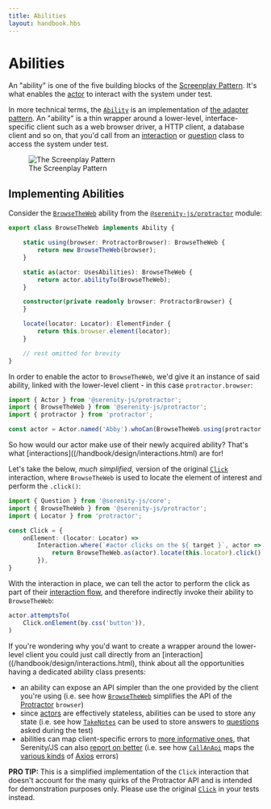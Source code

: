 ```yaml
---
title: Abilities
layout: handbook.hbs
---
```

# Abilities

An "ability" is one of the five building blocks of the [Screenplay Pattern](/handbook/design/screenplay-pattern.html).
It's what enables
the [actor](/handbook/design/actors.html) to interact with the system under test.

In more technical terms, the [`Ability`](/modules/core/class/src/screenplay/Ability.ts~Ability.html)
is an implementation of [the adapter pattern](https://en.wikipedia.org/wiki/Adapter_pattern).
An "ability" is a thin wrapper around a lower-level, interface-specific client such as a web browser driver, a HTTP client, a database client and so on, that you'd call from an [interaction](/handbook/design/interactions.html) or [question](/handbook/design/questions.html) class to access the system under test.

<figure>
    <img src="/handbook/design/images/the-screenplay-pattern.png" alt="The Screenplay Pattern" />
    <figcaption><span>The Screenplay Pattern</span></figcaption>
</figure>

## Implementing Abilities

Consider the [`BrowseTheWeb`](/modules/protractor/class/src/screenplay/abilities/BrowseTheWeb.ts~BrowseTheWeb.html) ability from the [`@serenity-js/protractor`](/modules/protractor) module:

```typescript
export class BrowseTheWeb implements Ability {

    static using(browser: ProtractorBrowser): BrowseTheWeb {
        return new BrowseTheWeb(browser);
    }

    static as(actor: UsesAbilities): BrowseTheWeb {
        return actor.abilityTo(BrowseTheWeb);
    }

    constructor(private readonly browser: ProtractorBrowser) {
    }

    locate(locator: Locator): ElementFinder {
        return this.browser.element(locator);
    }

    // rest omitted for brevity
}
```

In order to enable the actor to `BrowseTheWeb`, we'd give it an instance of said ability, linked with the lower-level client - in this case `protractor.browser`:

```typescript
import { Actor } from '@serenity-js/protractor';
import { BrowseTheWeb } from '@serenity-js/protractor';
import { protractor } from 'protractor';

const actor = Actor.named('Abby').whoCan(BrowseTheWeb.using(protractor.browser));
```

So how would our actor make use of their newly acquired ability? That's what [interactions]((/handbook/design/interactions.html) are for!

Let's take the below, _much simplified_, version of the original [`Click`](/modules/protractor/class/src/screenplay/interactions/Click.ts~Click.html) interaction, where `BrowseTheWeb` is used to locate the element of interest and perform the `.click()`:

```typescript
import { Question } from '@serenity-js/core';
import { BrowseTheWeb } from '@serenity-js/protractor';
import { Locator } from 'protractor';

const Click = {
    onElement: (locator: Locator) =>
        Interaction.where(`#actor clicks on the ${ target }`, actor => {
            return BrowseTheWeb.as(actor).locate(this.locator).click();
        }),
}
```

With the interaction in place, we can tell the actor to perform the click as part of their [interaction flow](/handbook/design/actors.html),
and therefore indirectly invoke their ability to `BrowseTheWeb`:

```typescript
actor.attemptsTo(
    Click.onElement(by.css('button')),
)
```

If you're wondering why you'd want to create a wrapper around the lower-level client you could just call directly from an [interaction]((/handbook/design/interactions.html), think about all the opportunities having a dedicated ability class presents:
- an ability can expose an API simpler than the one provided by the client you're using (i.e. see how [`BrowseTheWeb`](/modules/protractor/class/src/screenplay/abilities/BrowseTheWeb.ts~BrowseTheWeb.html) simplifies the API of the [Protractor](https://www.protractortest.org/#/) `browser`)
- since [actors](/handbook/design/actors.html) are effectively stateless, abilities can be used to store any state (i.e. see how [`TakeNotes`](modules/core/class/src/screenplay/abilities/TakeNotes.ts~TakeNotes.html) can be used to store answers to [questions](/handbook/design/questions.html) asked during the test)
- abilities can map client-specific errors to [more informative ones](/handbook/design/errors.html), that Serenity/JS can also [report on better](/handbook/reporting/) (i.e. see how [`CallAnApi`](/modules/rest/class/src/screenplay/abilities/CallAnApi.ts~CallAnApi.html) maps the [various kinds](/modules/rest/file/src/screenplay/abilities/CallAnApi.ts.html) of [Axios](https://www.npmjs.com/package/axios) errors)

<div class="pro-tip">
    <div class="icon"><i class="fas fa-lightbulb"></i></div>
    <div class="text"><p><strong>PRO TIP:</strong> This is a simplified implementation of the <code>Click</code> interaction that
    doesn't account for the many quirks of the Protractor API and is intended for demonstration purposes only. Please use the original <a href="/modules/protractor/class/src/screenplay/interactions/Click.ts~Click.html"><code>Click</code></a> in your tests instead.</p></div>
</div>
